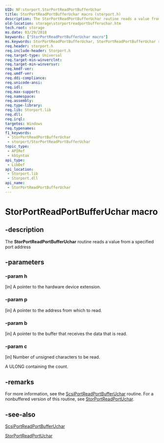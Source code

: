 ```yaml
---
UID: NF:storport.StorPortReadPortBufferUchar
title: StorPortReadPortBufferUchar macro (storport.h)
description: The StorPortReadPortBufferUchar routine reads a value from a specified port address
old-location: storage\storportreadportbufferuchar.htm
tech.root: storage
ms.date: 03/29/2018
keywords: ["StorPortReadPortBufferUchar macro"]
ms.keywords: StorPortReadPortBufferUchar, StorPortReadPortBufferUchar routine [Storage Devices], storage.storportreadportbufferuchar, storport/StorPortReadPortBufferUchar, storprt_e7304977-c32a-44c2-88ea-a08767ea5399.xml
req.header: storport.h
req.include-header: Storport.h
req.target-type: Universal
req.target-min-winverclnt: 
req.target-min-winversvr: 
req.kmdf-ver: 
req.umdf-ver: 
req.ddi-compliance: 
req.unicode-ansi: 
req.idl: 
req.max-support: 
req.namespace: 
req.assembly: 
req.type-library: 
req.lib: Storport.lib
req.dll: 
req.irql: 
targetos: Windows
req.typenames: 
f1_keywords:
 - StorPortReadPortBufferUchar
 - storport/StorPortReadPortBufferUchar
topic_type:
 - APIRef
 - kbSyntax
api_type:
 - LibDef
api_location:
 - Storport.lib
 - Storport.dll
api_name:
 - StorPortReadPortBufferUchar
---
```


# StorPortReadPortBufferUchar macro


## -description

The <b>StorPortReadPortBufferUchar</b> routine reads a value from a specified port address

## -parameters

### -param h 

[in]
A pointer to the hardware device extension.

### -param p 

[in]
A pointer to the address from which to read.

### -param b 

[in]
A pointer to the buffer that receives the data that is read.

### -param c 

[in]
Number of unsigned characters to be read. 

A ULONG containing the count.

## -remarks

For more information, see the <a href="/windows-hardware/drivers/ddi/srb/nf-srb-scsiportreadportbufferuchar">ScsiPortReadPortBufferUchar</a> routine. For a nonbuffered version of this routine, see <a href="/windows-hardware/drivers/ddi/storport/nf-storport-storportreadportuchar">StorPortReadPortUchar</a>.

## -see-also

<a href="/windows-hardware/drivers/ddi/srb/nf-srb-scsiportreadportbufferuchar">ScsiPortReadPortBufferUchar</a>



<a href="/windows-hardware/drivers/ddi/storport/nf-storport-storportreadportuchar">StorPortReadPortUchar</a>

